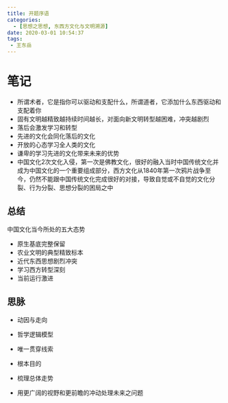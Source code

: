```yaml
---
title: 开题序语
categories:
  - [思想之思想, 东西方文化与文明溯源]
date: 2020-03-01 10:54:37
tags:
 - 王东岳
---
```

# 笔记
- 所谓术者，它是指你可以驱动和支配什么，所谓道者，它添加什么东西驱动和支配着你
- 固有文明越精致越持续时间越长，对面向新文明转型越困难，冲突越剧烈
- 落后会激发学习和转型
- 先进的文化会同化落后的文化
- 开放的心态学习全人类的文化
- 谦卑的学习先进的文化带来未来的优势
- 中国文化2次文化入侵，第一次是佛教文化，很好的融入当时中国传统文化并成为中国文化的一个重要组成部分，西方文化从1840年第一次鸦片战争至今，仍然不能跟中国传统文化完成很好的对接，导致自觉或不自觉的文化分裂、行为分裂、思想分裂的困局之中

## 总结
中国文化当今所处的五大态势
- 原生基底完整保留
- 农业文明的典型精致标本
- 近代东西思想剧烈冲突
- 学习西方转型深刻
- 当前运行激进

## 思脉
- 动因与走向
- 哲学逻辑模型
- 唯一贯穿线索
- 根本目的
- 梳理总体走势 

- 用更广阔的视野和更前瞻的冲动处理未来之问题